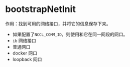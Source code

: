 # bootstrapNetInit

作用：找到可用的网络接口，并将它的信息保存下来。

- 如果配置了`NCCL_COMM_ID`，则使用和它在同一网段的网口。
- `ib` 网络接口
- 普通网口
- docker 网口
- loopback 网口


